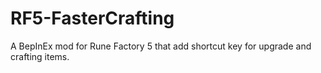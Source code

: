 # RF5-FasterCrafting
 A BepInEx mod for Rune Factory 5 that add shortcut key for upgrade and crafting items.
